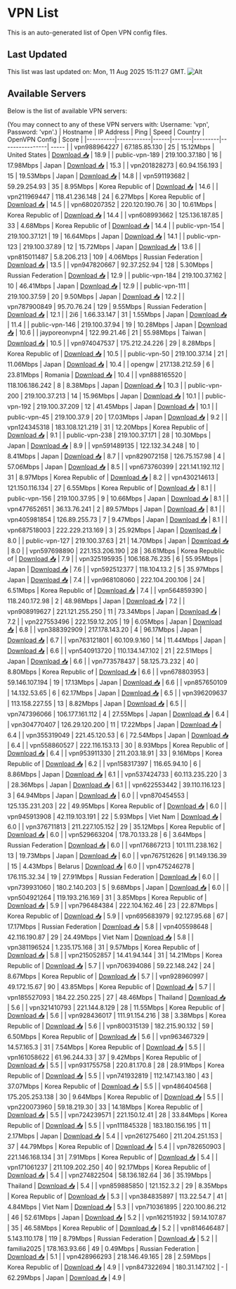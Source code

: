 # VPN List

This is an auto-generated list of Open VPN config files.

## Last Updated

This list was last updated on: Mon, 11 Aug 2025 15:11:27 GMT.
![Alt](https://repobeats.axiom.co/api/embed/186b98318ef1479477931607c1ad7d823f12451f.svg "Repobeats analytics image")

## Available Servers

Below is the list of available VPN servers:

(You may connect to any of these VPN servers with: Username: 'vpn', Password: 'vpn'.)
| Hostname | IP Address | Ping | Speed | Country | OpenVPN Config | Score |
|----------|------------|------|-------|---------|----------------| ----- |
| vpn988964227 | 67.185.85.130 | 25 | 15.12Mbps | United States | [Download 📥](./configs/server_0_US.ovpn) | 18.9 |
| public-vpn-189 | 219.100.37.180 | 16 | 17.98Mbps | Japan | [Download 📥](./configs/server_1_JP.ovpn) | 15.3 |
| vpn201828273 | 60.94.156.193 | 15 | 19.53Mbps | Japan | [Download 📥](./configs/server_2_JP.ovpn) | 14.8 |
| vpn591193682 | 59.29.254.93 | 35 | 8.95Mbps | Korea Republic of | [Download 📥](./configs/server_3_KR.ovpn) | 14.6 |
| vpn211969447 | 118.41.236.148 | 24 | 6.27Mbps | Korea Republic of | [Download 📥](./configs/server_4_KR.ovpn) | 14.5 |
| vpn680207352 | 220.120.190.76 | 30 | 10.61Mbps | Korea Republic of | [Download 📥](./configs/server_5_KR.ovpn) | 14.4 |
| vpn608993662 | 125.136.187.85 | 33 | 4.68Mbps | Korea Republic of | [Download 📥](./configs/server_6_KR.ovpn) | 14.4 |
| public-vpn-154 | 219.100.37.121 | 19 | 16.64Mbps | Japan | [Download 📥](./configs/server_7_JP.ovpn) | 14.1 |
| public-vpn-123 | 219.100.37.89 | 12 | 15.72Mbps | Japan | [Download 📥](./configs/server_8_JP.ovpn) | 13.6 |
| vpn815011487 | 5.8.206.213 | 109 | 4.06Mbps | Russian Federation | [Download 📥](./configs/server_9_RU.ovpn) | 13.5 |
| vpn947820667 | 92.37.252.94 | 128 | 5.30Mbps | Russian Federation | [Download 📥](./configs/server_10_RU.ovpn) | 12.9 |
| public-vpn-184 | 219.100.37.162 | 10 | 46.41Mbps | Japan | [Download 📥](./configs/server_11_JP.ovpn) | 12.9 |
| public-vpn-111 | 219.100.37.59 | 20 | 9.50Mbps | Japan | [Download 📥](./configs/server_12_JP.ovpn) | 12.2 |
| vpn787900849 | 95.70.76.24 | 129 | 9.55Mbps | Russian Federation | [Download 📥](./configs/server_13_RU.ovpn) | 12.1 |
| 2i6 | 1.66.33.147 | 31 | 1.55Mbps | Japan | [Download 📥](./configs/server_14_JP.ovpn) | 11.4 |
| public-vpn-146 | 219.100.37.94 | 19 | 10.28Mbps | Japan | [Download 📥](./configs/server_15_JP.ovpn) | 10.6 |
| jayporeonvpn4 | 122.99.21.46 | 21 | 55.98Mbps | Taiwan | [Download 📥](./configs/server_16_TW.ovpn) | 10.5 |
| vpn974047537 | 175.212.24.226 | 29 | 8.28Mbps | Korea Republic of | [Download 📥](./configs/server_17_KR.ovpn) | 10.5 |
| public-vpn-50 | 219.100.37.14 | 21 | 11.06Mbps | Japan | [Download 📥](./configs/server_18_JP.ovpn) | 10.4 |
| opengw | 217.138.212.59 | 6 | 23.81Mbps | Romania | [Download 📥](./configs/server_19_RO.ovpn) | 10.4 |
| vpn888165520 | 118.106.186.242 | 8 | 8.38Mbps | Japan | [Download 📥](./configs/server_20_JP.ovpn) | 10.3 |
| public-vpn-200 | 219.100.37.213 | 14 | 15.96Mbps | Japan | [Download 📥](./configs/server_21_JP.ovpn) | 10.1 |
| public-vpn-192 | 219.100.37.209 | 12 | 41.45Mbps | Japan | [Download 📥](./configs/server_22_JP.ovpn) | 10.1 |
| public-vpn-45 | 219.100.37.9 | 20 | 17.03Mbps | Japan | [Download 📥](./configs/server_23_JP.ovpn) | 9.2 |
| vpn124345318 | 183.108.121.219 | 31 | 12.20Mbps | Korea Republic of | [Download 📥](./configs/server_24_KR.ovpn) | 9.1 |
| public-vpn-238 | 219.100.37.171 | 28 | 10.30Mbps | Japan | [Download 📥](./configs/server_25_JP.ovpn) | 8.9 |
| vpn591489135 | 122.132.34.248 | 10 | 8.41Mbps | Japan | [Download 📥](./configs/server_26_JP.ovpn) | 8.7 |
| vpn829072158 | 126.75.157.98 | 4 | 57.06Mbps | Japan | [Download 📥](./configs/server_27_JP.ovpn) | 8.5 |
| vpn673760399 | 221.141.192.112 | 31 | 8.97Mbps | Korea Republic of | [Download 📥](./configs/server_28_KR.ovpn) | 8.2 |
| vpn430214613 | 121.150.116.134 | 27 | 6.55Mbps | Korea Republic of | [Download 📥](./configs/server_29_KR.ovpn) | 8.1 |
| public-vpn-156 | 219.100.37.95 | 9 | 10.66Mbps | Japan | [Download 📥](./configs/server_30_JP.ovpn) | 8.1 |
| vpn477652651 | 36.13.76.241 | 2 | 89.57Mbps | Japan | [Download 📥](./configs/server_31_JP.ovpn) | 8.1 |
| vpn405981854 | 126.89.255.73 | 7 | 9.47Mbps | Japan | [Download 📥](./configs/server_32_JP.ovpn) | 8.1 |
| vpn687518003 | 222.229.213.169 | 3 | 25.92Mbps | Japan | [Download 📥](./configs/server_33_JP.ovpn) | 8.0 |
| public-vpn-127 | 219.100.37.63 | 21 | 14.70Mbps | Japan | [Download 📥](./configs/server_34_JP.ovpn) | 8.0 |
| vpn597698890 | 221.153.206.190 | 28 | 36.61Mbps | Korea Republic of | [Download 📥](./configs/server_35_KR.ovpn) | 7.9 |
| vpn325195935 | 106.168.76.235 | 6 | 55.95Mbps | Japan | [Download 📥](./configs/server_36_JP.ovpn) | 7.6 |
| vpn592512377 | 118.104.13.2 | 5 | 35.97Mbps | Japan | [Download 📥](./configs/server_37_JP.ovpn) | 7.4 |
| vpn968108060 | 222.104.200.106 | 24 | 6.51Mbps | Korea Republic of | [Download 📥](./configs/server_38_KR.ovpn) | 7.4 |
| vpn564859390 | 118.240.172.98 | 2 | 48.98Mbps | Japan | [Download 📥](./configs/server_39_JP.ovpn) | 7.2 |
| vpn908919627 | 221.121.255.250 | 11 | 73.34Mbps | Japan | [Download 📥](./configs/server_40_JP.ovpn) | 7.2 |
| vpn227553496 | 222.159.12.205 | 19 | 6.05Mbps | Japan | [Download 📥](./configs/server_41_JP.ovpn) | 6.8 |
| vpn388392909 | 217.178.143.20 | 4 | 96.17Mbps | Japan | [Download 📥](./configs/server_42_JP.ovpn) | 6.7 |
| vpn763121801 | 60.109.9.160 | 14 | 11.44Mbps | Japan | [Download 📥](./configs/server_43_JP.ovpn) | 6.6 |
| vpn540913720 | 110.134.147.102 | 21 | 22.51Mbps | Japan | [Download 📥](./configs/server_44_JP.ovpn) | 6.6 |
| vpn773578437 | 58.125.73.232 | 40 | 8.80Mbps | Korea Republic of | [Download 📥](./configs/server_45_KR.ovpn) | 6.6 |
| vpn678803953 | 59.146.107.194 | 19 | 17.13Mbps | Japan | [Download 📥](./configs/server_46_JP.ovpn) | 6.6 |
| vpn857650109 | 14.132.53.65 | 6 | 62.17Mbps | Japan | [Download 📥](./configs/server_47_JP.ovpn) | 6.5 |
| vpn396209637 | 113.158.227.55 | 13 | 8.82Mbps | Japan | [Download 📥](./configs/server_48_JP.ovpn) | 6.5 |
| vpn747396066 | 106.177.161.112 | 4 | 27.55Mbps | Japan | [Download 📥](./configs/server_49_JP.ovpn) | 6.4 |
| vpn304770407 | 126.29.120.200 | 11 | 17.22Mbps | Japan | [Download 📥](./configs/server_50_JP.ovpn) | 6.4 |
| vpn355319049 | 221.45.120.53 | 6 | 72.54Mbps | Japan | [Download 📥](./configs/server_51_JP.ovpn) | 6.4 |
| vpn558860527 | 222.116.153.13 | 30 | 8.93Mbps | Korea Republic of | [Download 📥](./configs/server_52_KR.ovpn) | 6.4 |
| vpn953911330 | 211.203.18.91 | 33 | 9.16Mbps | Korea Republic of | [Download 📥](./configs/server_53_KR.ovpn) | 6.2 |
| vpn158317397 | 116.65.94.10 | 6 | 8.86Mbps | Japan | [Download 📥](./configs/server_54_JP.ovpn) | 6.1 |
| vpn537424733 | 60.113.235.220 | 3 | 28.36Mbps | Japan | [Download 📥](./configs/server_55_JP.ovpn) | 6.1 |
| vpn622553442 | 39.110.116.123 | 3 | 64.94Mbps | Japan | [Download 📥](./configs/server_56_JP.ovpn) | 6.0 |
| vpn870454553 | 125.135.231.203 | 22 | 49.95Mbps | Korea Republic of | [Download 📥](./configs/server_57_KR.ovpn) | 6.0 |
| vpn945913908 | 42.119.103.191 | 22 | 5.93Mbps | Viet Nam | [Download 📥](./configs/server_58_VN.ovpn) | 6.0 |
| vpn376711813 | 211.227.105.152 | 29 | 35.12Mbps | Korea Republic of | [Download 📥](./configs/server_59_KR.ovpn) | 6.0 |
| vpn529663204 | 178.70.133.28 | 6 | 3.64Mbps | Russian Federation | [Download 📥](./configs/server_60_RU.ovpn) | 6.0 |
| vpn176867213 | 101.111.238.162 | 13 | 19.73Mbps | Japan | [Download 📥](./configs/server_61_JP.ovpn) | 6.0 |
| vpn767512626 | 91.149.136.39 | 15 | 4.43Mbps | Belarus | [Download 📥](./configs/server_62_BY.ovpn) | 6.0 |
| vpn475246278 | 176.115.32.34 | 19 | 27.91Mbps | Russian Federation | [Download 📥](./configs/server_63_RU.ovpn) | 6.0 |
| vpn739931060 | 180.2.140.203 | 5 | 9.68Mbps | Japan | [Download 📥](./configs/server_64_JP.ovpn) | 6.0 |
| vpn504921264 | 119.193.216.169 | 31 | 3.85Mbps | Korea Republic of | [Download 📥](./configs/server_65_KR.ovpn) | 5.9 |
| vpn796484384 | 222.104.162.46 | 23 | 22.87Mbps | Korea Republic of | [Download 📥](./configs/server_66_KR.ovpn) | 5.9 |
| vpn695683979 | 92.127.95.68 | 67 | 17.17Mbps | Russian Federation | [Download 📥](./configs/server_67_RU.ovpn) | 5.8 |
| vpn405598648 | 42.116.190.87 | 29 | 24.49Mbps | Viet Nam | [Download 📥](./configs/server_68_VN.ovpn) | 5.8 |
| vpn381196524 | 1.235.175.168 | 31 | 9.57Mbps | Korea Republic of | [Download 📥](./configs/server_69_KR.ovpn) | 5.8 |
| vpn215052857 | 14.41.94.144 | 31 | 14.21Mbps | Korea Republic of | [Download 📥](./configs/server_70_KR.ovpn) | 5.7 |
| vpn706394086 | 59.22.148.242 | 24 | 8.67Mbps | Korea Republic of | [Download 📥](./configs/server_71_KR.ovpn) | 5.7 |
| vpn928960997 | 49.172.15.67 | 90 | 43.85Mbps | Korea Republic of | [Download 📥](./configs/server_72_KR.ovpn) | 5.7 |
| vpn185527093 | 184.22.250.225 | 27 | 48.46Mbps | Thailand | [Download 📥](./configs/server_73_TH.ovpn) | 5.6 |
| vpn321410793 | 221.144.8.129 | 28 | 11.55Mbps | Korea Republic of | [Download 📥](./configs/server_74_KR.ovpn) | 5.6 |
| vpn928436017 | 111.91.154.216 | 38 | 3.38Mbps | Korea Republic of | [Download 📥](./configs/server_75_KR.ovpn) | 5.6 |
| vpn800315139 | 182.215.90.132 | 59 | 6.50Mbps | Korea Republic of | [Download 📥](./configs/server_76_KR.ovpn) | 5.6 |
| vpn963467329 | 14.57.165.3 | 31 | 7.54Mbps | Korea Republic of | [Download 📥](./configs/server_77_KR.ovpn) | 5.5 |
| vpn161058622 | 61.96.244.33 | 37 | 9.42Mbps | Korea Republic of | [Download 📥](./configs/server_78_KR.ovpn) | 5.5 |
| vpn931755758 | 220.81.170.8 | 28 | 28.91Mbps | Korea Republic of | [Download 📥](./configs/server_79_KR.ovpn) | 5.5 |
| vpn741932819 | 112.147.143.180 | 43 | 37.07Mbps | Korea Republic of | [Download 📥](./configs/server_80_KR.ovpn) | 5.5 |
| vpn486404568 | 175.205.253.138 | 30 | 9.64Mbps | Korea Republic of | [Download 📥](./configs/server_81_KR.ovpn) | 5.5 |
| vpn220073960 | 59.18.219.30 | 33 | 14.18Mbps | Korea Republic of | [Download 📥](./configs/server_82_KR.ovpn) | 5.5 |
| vpn724239571 | 221.150.12.41 | 28 | 33.84Mbps | Korea Republic of | [Download 📥](./configs/server_83_KR.ovpn) | 5.5 |
| vpn111845328 | 183.180.156.195 | 11 | 2.17Mbps | Japan | [Download 📥](./configs/server_84_JP.ovpn) | 5.4 |
| vpn261275460 | 211.204.251.153 | 37 | 44.79Mbps | Korea Republic of | [Download 📥](./configs/server_85_KR.ovpn) | 5.4 |
| vpn782650903 | 221.146.168.134 | 31 | 7.91Mbps | Korea Republic of | [Download 📥](./configs/server_86_KR.ovpn) | 5.4 |
| vpn171061237 | 211.109.202.250 | 40 | 92.17Mbps | Korea Republic of | [Download 📥](./configs/server_87_KR.ovpn) | 5.4 |
| vpn274822504 | 58.136.182.64 | 36 | 35.19Mbps | Thailand | [Download 📥](./configs/server_88_TH.ovpn) | 5.4 |
| vpn859885850 | 121.152.3.2 | 29 | 8.35Mbps | Korea Republic of | [Download 📥](./configs/server_89_KR.ovpn) | 5.3 |
| vpn384835897 | 113.22.54.7 | 41 | 4.84Mbps | Viet Nam | [Download 📥](./configs/server_90_VN.ovpn) | 5.3 |
| vpn710361895 | 220.100.86.212 | 46 | 52.61Mbps | Japan | [Download 📥](./configs/server_91_JP.ovpn) | 5.2 |
| vpn162151932 | 59.14.107.87 | 35 | 46.58Mbps | Korea Republic of | [Download 📥](./configs/server_92_KR.ovpn) | 5.2 |
| vpn814646487 | 5.143.110.178 | 119 | 8.79Mbps | Russian Federation | [Download 📥](./configs/server_93_RU.ovpn) | 5.2 |
| familia2025 | 178.163.93.66 | 49 | 0.49Mbps | Russian Federation | [Download 📥](./configs/server_94_RU.ovpn) | 5.1 |
| vpn428966293 | 218.146.49.165 | 28 | 2.59Mbps | Korea Republic of | [Download 📥](./configs/server_95_KR.ovpn) | 4.9 |
| vpn847322694 | 180.31.147.102 | - | 62.29Mbps | Japan | [Download 📥](./configs/server_96_JP.ovpn) | 4.9 |
